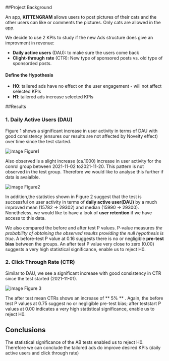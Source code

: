 ##Project Background 

An app, **KITTENGRAM** allows users to post pictures of their cats and the other users can like or comments the pictures. Only cats are allowed in the app.

We decide to use 2 KPIs to study if the new Ads structure does give an improvment in revenue:
- **Daily active users** (DAU): to make sure the users come back
- **Clight-through rate** (CTR): New type of sponsored posts vs. old type of sponsorded posts.

#### Define the Hypothesis
* **H0**: tailered ads have no effect on the user engagement - will not affect selected KPIs
* **H1**: tailered ads increase selected KPIs

##Results
### 1. Daily Active Users (DAU)

Figure 1 shows a significant increase in user activity in terms of DAU with good consistency (ensures our results are not affected by Novelty effect) over time since the test started. 

![image](https://user-images.githubusercontent.com/29717509/182466913-e6257d00-f0b3-435c-8647-2a9c4f848453.png)
Figure1

Also observed is a slight increase (ca.1000) increase in user activity for the conrol group between 2021-11-02 to2021-11-20. This pattern is not observed in the test group. Therefore we would like to analyse this further if data is avaialble.

![image](https://user-images.githubusercontent.com/29717509/182467403-02df0a40-4278-4731-987f-69db545aae36.png)
Figure2

In addition,the statistics shown in Figure 2  suggest that the test is successful on user activity in terms of **daily active user(DAU)** by a much improved mean (15782 -> 29302) and median (15990 -> 29300). Nonetheless, we would like to have a look of **user retention** if we have access to this data.

We also compared the before and after test P values. P-value measures *the probability of obtaining the observed results providing the null hypothesis is true*. A before-test P value at 0.16 suggests there is no or negligible **pre-test bias** between the groups. An after test P value very close to zero (0.00) suggests a very high statistical significance, enable us to reject H0.

### 2. Click Through Rate (CTR)
Similar to DAU, we see a significant increase with good consistency  in CTR since the test started (2021-11-01).

![image](https://user-images.githubusercontent.com/29717509/182467442-67f924f7-f999-424f-af64-cd800d42a8e2.png)
Figure 3

The after test mean CTRs  shows an increase of ** 5% ** . Again, the before test P values at 0.75 suggest no or negligible pre-test bias; after teststart P values at 0.00 indicates a very high statistical significance, enable us to reject H0.

## Conclusions
The statistical significance of the AB tests enabled us to reject H0. Therefore we can conclude the tailored ads do improve desired KPIs (daily active users and click through rate)

